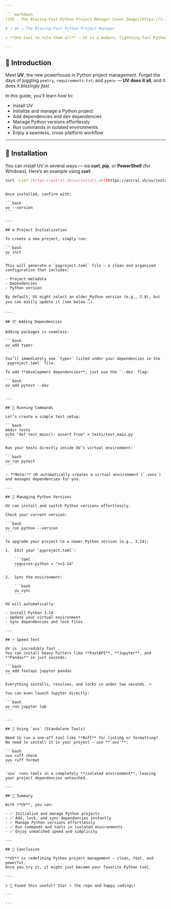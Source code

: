 ```yaml
---

````markdown
![UV - The Blazing-Fast Python Project Manager Cover Image](https://i.ibb.co/L89Yf0R/image.png)

# ⚡ UV — The Blazing-Fast Python Project Manager

> **One tool to rule them all** — UV is a modern, lightning-fast Python package and dependency manager that combines the best of Poetry, pip, and pyenv into a single tool.

---
```


## 🚀 Introduction

Meet **UV**, the new powerhouse in Python project management.
Forget the days of juggling `poetry`, `requirements.txt`, and `pyenv` — **UV does it all**, and it does it _blazingly fast_.

In this guide, you'll learn how to:

- Install UV
- Initialize and manage a Python project
- Add dependencies and dev dependencies
- Manage Python versions effortlessly
- Run commands in isolated environments
- Enjoy a seamless, cross-platform workflow

---

## 🧩 Installation

You can install UV in several ways — via **curl**, **pip**, or **PowerShell** (for Windows).
Here’s an example using **curl**:

```bash
curl -LsSf [https://astral.sh/uv/install.sh](https://astral.sh/uv/install.sh) | sh
```

````

Once installed, confirm with:

```bash
uv --version
```

---

## ⚙️ Project Initialization

To create a new project, simply run:

```bash
uv init
```

This will generate a `pyproject.toml` file — a clean and organized configuration that includes:

- Project metadata
- Dependencies
- Python version

By default, UV might select an older Python version (e.g., 3.8), but you can easily update it (see below 👇).

---

## 📦 Adding Dependencies

Adding packages is seamless:

```bash
uv add typer
```

You’ll immediately see `typer` listed under your dependencies in the `pyproject.toml` file.

To add **development dependencies**, just use the `--dev` flag:

```bash
uv add pytest --dev
```

---

## 🧪 Running Commands

Let’s create a simple test setup:

```bash
mkdir tests
echo "def test_main(): assert True" > tests/test_main.py
```

Run your tests directly inside UV’s virtual environment:

```bash
uv run pytest
```

✨ **Note:** UV automatically creates a virtual environment (`.venv`) and manages dependencies for you.

---

## 🐍 Managing Python Versions

UV can install and switch Python versions effortlessly.

Check your current version:

```bash
uv run python --version
```

To upgrade your project to a newer Python version (e.g., 3.14):

1.  Edit your `pyproject.toml`:

    ```toml
    requires-python = ">=3.14"
    ```

2.  Sync the environment:

    ```bash
    uv sync
    ```

UV will automatically:

- Install Python 3.14
- Update your virtual environment
- Sync dependencies and lock files

---

## ⚡ Speed Test

UV is _incredibly fast_.
You can install heavy hitters like **FastAPI**, **Jupyter**, and **Pandas** in just seconds:

```bash
uv add fastapi jupyter pandas
```

Everything installs, resolves, and locks in under two seconds. 🔥

You can even launch Jupyter directly:

```bash
uv run jupyter lab
```

---

## 🧰 Using `uvx` (Standalone Tools)

Need to run a one-off tool like **Ruff** for linting or formatting?
No need to install it in your project — use **`uvx`**:

```bash
uvx ruff check
uvx ruff format
```

`uvx` runs tools in a completely **isolated environment**, leaving your project dependencies untouched.

---

## 🏁 Summary

With **UV**, you can:

- ✅ Initialize and manage Python projects
- ✅ Add, lock, and sync dependencies instantly
- ✅ Manage Python versions effortlessly
- ✅ Run commands and tools in isolated environments
- ✅ Enjoy unmatched speed and simplicity

---

## 💬 Conclusion

**UV** is redefining Python project management — clean, fast, and powerful.
Once you try it, it might just become your favorite Python tool.

---

> 🧡 Found this useful? Star ⭐ the repo and happy coding\!

```

```
````
